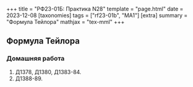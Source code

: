 +++
title = "РФ23-01Б: Практика N28"
template = "page.html"
date = 2023-12-08
[taxonomies]
tags = ["rf23-01b", "MA1"]
[extra]
summary = "Формула Тейлора"
mathjax = "tex-mml"
+++

<!-- more -->
## Формула Тейлора

### Домашняя работа

1. Д1378, Д1380, Д1383-84.
2. Д1388-89.


